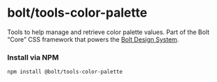 # bolt/tools-color-palette

Tools to help manage and retrieve color palette values. Part of the Bolt “Core” CSS framework that powers the [Bolt Design System](https://www.boltdesignsystem.com).

### Install via NPM

```
npm install @bolt/tools-color-palette
```
